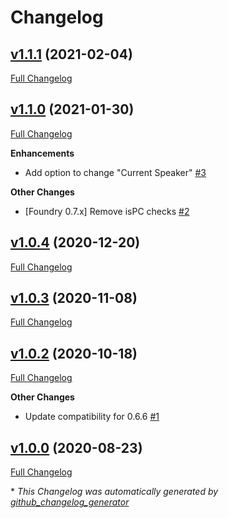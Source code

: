 # Changelog

## [v1.1.1](https://github.com/illandril/FoundryVTT-chat-enhancements/tree/v1.1.1) (2021-02-04)

[Full Changelog](https://github.com/illandril/FoundryVTT-chat-enhancements/compare/v1.1.0...v1.1.1)

## [v1.1.0](https://github.com/illandril/FoundryVTT-chat-enhancements/tree/v1.1.0) (2021-01-30)

[Full Changelog](https://github.com/illandril/FoundryVTT-chat-enhancements/compare/v1.0.4...v1.1.0)

**Enhancements**

- Add option to change "Current Speaker" [\#3](https://github.com/illandril/FoundryVTT-chat-enhancements/issues/3)

**Other&nbsp;Changes**

- \[Foundry 0.7.x\] Remove isPC checks [\#2](https://github.com/illandril/FoundryVTT-chat-enhancements/issues/2)

## [v1.0.4](https://github.com/illandril/FoundryVTT-chat-enhancements/tree/v1.0.4) (2020-12-20)

[Full Changelog](https://github.com/illandril/FoundryVTT-chat-enhancements/compare/v1.0.3...v1.0.4)

## [v1.0.3](https://github.com/illandril/FoundryVTT-chat-enhancements/tree/v1.0.3) (2020-11-08)

[Full Changelog](https://github.com/illandril/FoundryVTT-chat-enhancements/compare/v1.0.2...v1.0.3)

## [v1.0.2](https://github.com/illandril/FoundryVTT-chat-enhancements/tree/v1.0.2) (2020-10-18)

[Full Changelog](https://github.com/illandril/FoundryVTT-chat-enhancements/compare/v1.0.0...v1.0.2)

**Other&nbsp;Changes**

- Update compatibility for 0.6.6 [\#1](https://github.com/illandril/FoundryVTT-chat-enhancements/issues/1)

## [v1.0.0](https://github.com/illandril/FoundryVTT-chat-enhancements/tree/v1.0.0) (2020-08-23)

[Full Changelog](https://github.com/illandril/FoundryVTT-chat-enhancements/compare/4dfc6e24ed823abb5c1183a1bab19693870c27fb...v1.0.0)



\* *This Changelog was automatically generated by [github_changelog_generator](https://github.com/github-changelog-generator/github-changelog-generator)*
